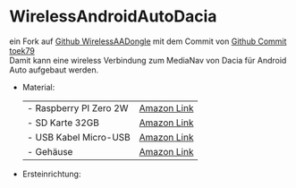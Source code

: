 # WirelessAndroidAutoDacia
ein Fork auf <a href="https://github.com/nisargjhaveri/WirelessAndroidAutoDongle">Github WirelessAADongle</a> mit dem Commit von <a href="https://github.com/nisargjhaveri/WirelessAndroidAutoDongle/compare/main...toek79:WirelessAndroidAutoDongle:main">Github Commit toek79</a><br>
Damit kann eine wireless Verbindung zum MediaNav von Dacia für Android Auto aufgebaut werden. <br>

<ul>
<li>Material:</li>
  <table>
    <tr>
      <td>- Raspberry PI Zero 2W</td> <td><a href="https://amzn.eu/d/iYIl00f">Amazon Link</a></td>
    </tr>
    <tr>
      <td>- SD Karte 32GB</td><td><a href="https://amzn.eu/d/azX7D31">Amazon Link</a></td>
    </tr>
    <tr>
      <td>- USB Kabel Micro-USB</td><td><a href="https://amzn.eu/d/6dGbJrf">Amazon Link</a></td>
    </tr>
    <tr>
      <td>- Gehäuse</td><td><a href="https://amzn.eu/d/9u2BTcr">Amazon Link</a></td>
    </tr>
  </table>
</ul>
<ul>
  <li>Ersteinrichtung:</li>
</ul>
